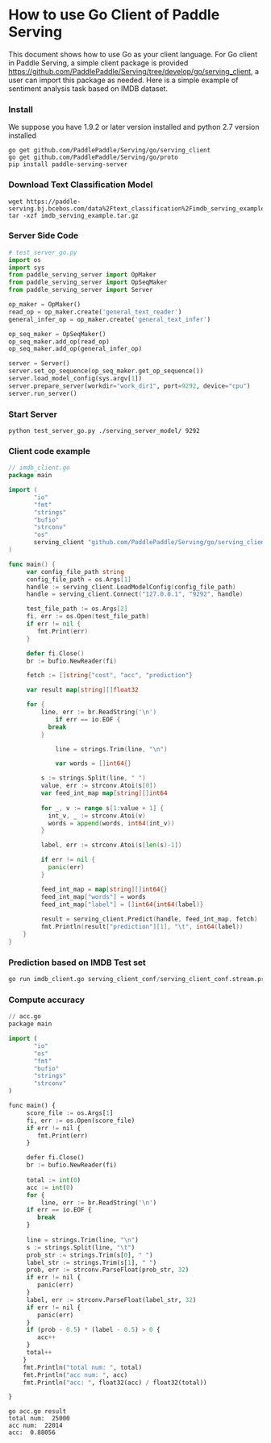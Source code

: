 # How to use Go Client of Paddle Serving

This document shows how to use Go as your client language. For Go client in Paddle Serving, a simple client package is provided https://github.com/PaddlePaddle/Serving/tree/develop/go/serving_client, a user can import this package as needed. Here is a simple example of sentiment analysis task based on IMDB dataset.

### Install

We suppose you have 1.9.2 or later version installed and python 2.7 version installed

```shell
go get github.com/PaddlePaddle/Serving/go/serving_client
go get github.com/PaddlePaddle/Serving/go/proto
pip install paddle-serving-server
```

### Download Text Classification Model

``` shell
wget https://paddle-serving.bj.bcebos.com/data%2Ftext_classification%2Fimdb_serving_example.tar.gz
tar -xzf imdb_serving_example.tar.gz
```

### Server Side Code

```python
# test_server_go.py
import os
import sys
from paddle_serving_server import OpMaker
from paddle_serving_server import OpSeqMaker
from paddle_serving_server import Server

op_maker = OpMaker()
read_op = op_maker.create('general_text_reader')
general_infer_op = op_maker.create('general_text_infer')

op_seq_maker = OpSeqMaker()
op_seq_maker.add_op(read_op)
op_seq_maker.add_op(general_infer_op)

server = Server()
server.set_op_sequence(op_seq_maker.get_op_sequence())
server.load_model_config(sys.argv[1])
server.prepare_server(workdir="work_dir1", port=9292, device="cpu")
server.run_server()
```

### Start Server

``` shell
python test_server_go.py ./serving_server_model/ 9292
```

### Client code example

``` go
// imdb_client.go
package main

import (
       "io"
       "fmt"
       "strings"
       "bufio"
       "strconv"
       "os"
       serving_client "github.com/PaddlePaddle/Serving/go/serving_client"
)

func main() {
     var config_file_path string
     config_file_path = os.Args[1]
     handle := serving_client.LoadModelConfig(config_file_path)
     handle = serving_client.Connect("127.0.0.1", "9292", handle)

     test_file_path := os.Args[2]
     fi, err := os.Open(test_file_path)
     if err != nil {
     	fmt.Print(err)
     }

     defer fi.Close()
     br := bufio.NewReader(fi)

     fetch := []string{"cost", "acc", "prediction"}     

     var result map[string][]float32

     for {
     	 line, err := br.ReadString('\n')
	 		 if err == io.EOF {
	       break
	     }

	 		 line = strings.Trim(line, "\n")

	 		 var words = []int64{}

	     s := strings.Split(line, " ")
	     value, err := strconv.Atoi(s[0])
	     var feed_int_map map[string][]int64
       
	     for _, v := range s[1:value + 1] {
	       int_v, _ := strconv.Atoi(v)
	       words = append(words, int64(int_v))
	     }

	     label, err := strconv.Atoi(s[len(s)-1])

	     if err != nil {
	       panic(err)
	     }

	     feed_int_map = map[string][]int64{}
	     feed_int_map["words"] = words
	     feed_int_map["label"] = []int64{int64(label)}
	 
	     result = serving_client.Predict(handle, feed_int_map, fetch)
	     fmt.Println(result["prediction"][1], "\t", int64(label))
    }
}
```

### Prediction based on IMDB Test set

``` python
go run imdb_client.go serving_client_conf/serving_client_conf.stream.prototxt test.data > result
```



### Compute accuracy

```python
// acc.go
package main

import (
       "io"
       "os"
       "fmt"
       "bufio"
       "strings"
       "strconv"
)

func main() {
     score_file := os.Args[1]
     fi, err := os.Open(score_file)
     if err != nil {
     	fmt.Print(err)
     }

     defer fi.Close()
     br := bufio.NewReader(fi)     
    
     total := int(0)
     acc := int(0)
     for {
     	 line, err := br.ReadString('\n')
     if err == io.EOF {
        break
     }
    
     line = strings.Trim(line, "\n")
     s := strings.Split(line, "\t")
     prob_str := strings.Trim(s[0], " ")
     label_str := strings.Trim(s[1], " ")
     prob, err := strconv.ParseFloat(prob_str, 32)
     if err != nil {
        panic(err)
     }
     label, err := strconv.ParseFloat(label_str, 32)
     if err != nil {
        panic(err)
     }
     if (prob - 0.5) * (label - 0.5) > 0 {
        acc++
     }
     total++
    }
    fmt.Println("total num: ", total)
    fmt.Println("acc num: ", acc)
    fmt.Println("acc: ", float32(acc) / float32(total))    

}
```

```shell
go acc.go result
total num:  25000
acc num:  22014
acc:  0.88056
```



